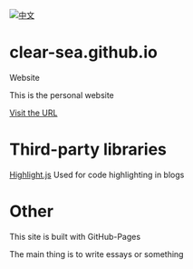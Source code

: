 [![中文](https://img.shields.io/badge/English-中文-blue)](README.md)

# clear-sea.github.io

Website

This is the personal website

[Visit the URL](https://clear-sea.github.io/)

# Third-party libraries

[Highlight.js](https://highlightjs.org/) Used for code highlighting in blogs

# Other

This site is built with GitHub-Pages

The main thing is to write essays or something